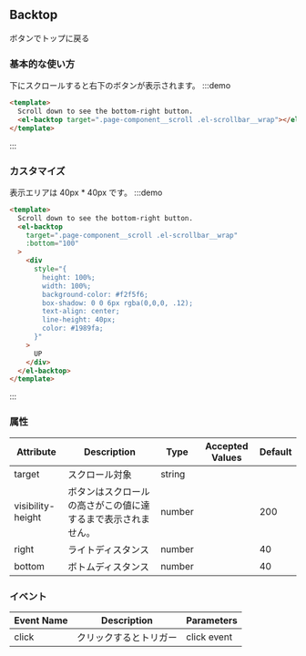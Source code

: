 ## Backtop

ボタンでトップに戻る

### 基本的な使い方

下にスクロールすると右下のボタンが表示されます。
:::demo

```html
<template>
  Scroll down to see the bottom-right button.
  <el-backtop target=".page-component__scroll .el-scrollbar__wrap"></el-backtop>
</template>
```

:::

### カスタマイズ

表示エリアは 40px \* 40px です。
:::demo

```html
<template>
  Scroll down to see the bottom-right button.
  <el-backtop
    target=".page-component__scroll .el-scrollbar__wrap"
    :bottom="100"
  >
    <div
      style="{
        height: 100%;
        width: 100%;
        background-color: #f2f5f6;
        box-shadow: 0 0 6px rgba(0,0,0, .12);
        text-align: center;
        line-height: 40px;
        color: #1989fa;
      }"
    >
      UP
    </div>
  </el-backtop>
</template>
```

:::

### 属性

| Attribute         | Description                                                  | Type   | Accepted Values | Default |
| ----------------- | ------------------------------------------------------------ | ------ | --------------- | ------- |
| target            | スクロール対象                                               | string |                 |         |
| visibility-height | ボタンはスクロールの高さがこの値に達するまで表示されません。 | number |                 | 200     |
| right             | ライトディスタンス                                           | number |                 | 40      |
| bottom            | ボトムディスタンス                                           | number |                 | 40      |

### イベント

| Event Name | Description            | Parameters  |
| ---------- | ---------------------- | ----------- |
| click      | クリックするとトリガー | click event |
